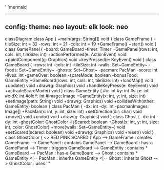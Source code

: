 '''mermaid

---
config:
  theme: neo
  layout: elk
  look: neo
---


classDiagram
    class App {
        +main(args: String[]) void
    }
    class GameFrame {
        -tileSize: int = 32
        -rows: int = 21
        -cols: int = 19
        +GameFrame()
        +start() void
    }
    class GamePanel {
        -board: GameBoard
        -timer: Timer
        +GamePanel(rows: int, cols: int, tileSize: int)
        +actionPerformed(e: ActionEvent) void
        +paintComponent(g: Graphics) void
        +keyPressed(e: KeyEvent) void
    }
    class GameBoard {
        -rows: int
        -cols: int
        -tileSize: int
        -walls: Set~GameEntity~
        -foods: Set~GameEntity~
        -ghosts: Set~Ghost~
        -pacman: PacMan
        -score: int
        -lives: int
        -gameOver: boolean
        -scareMode: boolean
        -bonusFood: GameEntity
        +GameBoard(rows: int, cols: int, tileSize: int)
        +loadMap() void
        +update() void
        +draw(g: Graphics) void
        +handleKeyPress(e: KeyEvent) void
        +activateScareMode() void
    }
    class GameEntity {
        #x: int
        #y: int
        #size: int
        #oldX: int
        #oldY: int
        #image: Image
        +GameEntity(x: int, y: int, size: int)
        +setImage(path: String) void
        +draw(g: Graphics) void
        +collidesWith(other: GameEntity) boolean
    }
    class PacMan {
        -dx: int
        -dy: int
        -pacmanImages: Image[]
        +PacMan(x: int, y: int, size: int)
        +setDirection(dir: char) void
        +move() void
        +undo() void
        +draw(g: Graphics) void
    }
    class Ghost {
        -dx: int
        -dy: int
        -ghostColor: GhostColor
        -isScared: boolean
        +Ghost(x: int, y: int, size: int, color: GhostColor)
        +move(walls: Set~GameEntity~) void
        +setScared(scared: boolean) void
        +draw(g: Graphics) void
        +reset() void
    }
    class GhostColor {
        <<enumeration>>
        RED
        PINK
        SCARED
    }
    App --> GameFrame : creates
    GameFrame --> GamePanel : contains
    GamePanel --> GameBoard : has-a
    GamePanel --> Timer : triggers
    GameBoard --> GameEntity : contains *
    GameBoard --> PacMan : has-a
    GameBoard --> Ghost : contains *
    GameEntity <|-- PacMan : inherits
    GameEntity <|-- Ghost : inherits
    Ghost --> GhostColor : uses
    '''
